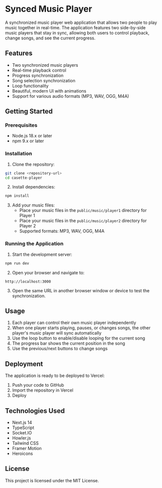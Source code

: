# Synced Music Player

A synchronized music player web application that allows two people to play music together in real-time. The application features two side-by-side music players that stay in sync, allowing both users to control playback, change songs, and see the current progress.

## Features

- Two synchronized music players
- Real-time playback control
- Progress synchronization
- Song selection synchronization
- Loop functionality
- Beautiful, modern UI with animations
- Support for various audio formats (MP3, WAV, OGG, M4A)

## Getting Started

### Prerequisites

- Node.js 18.x or later
- npm 9.x or later

### Installation

1. Clone the repository:
```bash
git clone <repository-url>
cd casette-player
```

2. Install dependencies:
```bash
npm install
```

3. Add your music files:
   - Place your music files in the `public/music/player1` directory for Player 1
   - Place your music files in the `public/music/player2` directory for Player 2
   - Supported formats: MP3, WAV, OGG, M4A

### Running the Application

1. Start the development server:
```bash
npm run dev
```

2. Open your browser and navigate to:
```
http://localhost:3000
```

3. Open the same URL in another browser window or device to test the synchronization.

## Usage

1. Each player can control their own music player independently
2. When one player starts playing, pauses, or changes songs, the other player's music player will sync automatically
3. Use the loop button to enable/disable looping for the current song
4. The progress bar shows the current position in the song
5. Use the previous/next buttons to change songs

## Deployment

The application is ready to be deployed to Vercel:

1. Push your code to GitHub
2. Import the repository in Vercel
3. Deploy

## Technologies Used

- Next.js 14
- TypeScript
- Socket.IO
- Howler.js
- Tailwind CSS
- Framer Motion
- Heroicons

## License

This project is licensed under the MIT License.
